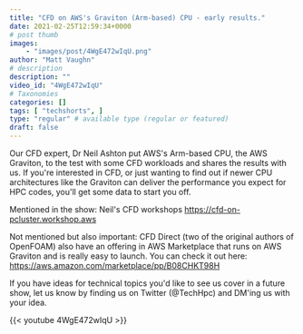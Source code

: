 ```yaml
---
title: "CFD on AWS's Graviton (Arm-based) CPU - early results."
date: 2021-02-25T12:59:34+0000
# post thumb
images:
    - "images/post/4WgE472wIqU.png"
author: "Matt Vaughn"
# description
description: ""
video_id: "4WgE472wIqU"
# Taxonomies
categories: []
tags: [ "techshorts", ]
type: "regular" # available type (regular or featured)
draft: false
---
```


Our CFD expert, Dr Neil Ashton put AWS's Arm-based CPU, the AWS Graviton, to the test with some CFD workloads and shares the results with us. If you're interested in CFD, or just wanting to find out if newer CPU architectures like the Graviton can deliver the performance you expect for HPC codes, you'll get some data to start you off.

Mentioned in the show: Neil's CFD workshops https://cfd-on-pcluster.workshop.aws

Not mentioned but also important: CFD Direct (two of the original authors of OpenFOAM) also have an offering in AWS Marketplace that runs on AWS Graviton and is really easy to launch. You can check it out here: https://aws.amazon.com/marketplace/pp/B08CHKT98H

If you have ideas for technical topics you'd like to see us cover in a future show, let us know by finding us on Twitter (@TechHpc) and DM'ing us with your idea.

{{< youtube 4WgE472wIqU >}}